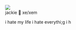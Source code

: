![](https://cdn.discordapp.com/attachments/729124835296280689/1094402942028746772/IMG_2031.gif)  
jackie :butterfly: xe/xem  

i hate my life i hate everythi;g i h
